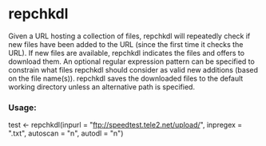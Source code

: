 # repchkdl
Given a URL hosting a collection of files, repchkdl will repeatedly check if new files have been added to the URL (since the first time it checks the URL). If new files are available, repchkdl indicates the files and offers to download them. An optional regular expression pattern can be specified to constrain what files repchkdl should consider as valid new additions (based on the file name(s)). repchkdl saves the downloaded files to the default working directory unless an alternative path is specified.

### Usage:
test <- repchkdl(inpurl = "ftp://speedtest.tele2.net/upload/", inpregex = ".txt", autoscan = "n", autodl = "n")
